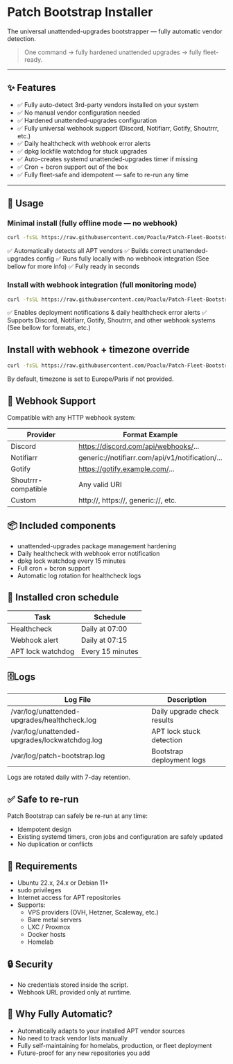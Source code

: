 # Patch Bootstrap Installer

The universal unattended-upgrades bootstrapper — fully automatic vendor detection.

> One command → fully hardened unattended upgrades → fully fleet-ready.

---

## ✨ Features

- ✅ Fully auto-detect 3rd-party vendors installed on your system
- ✅ No manual vendor configuration needed
- ✅ Hardened unattended-upgrades configuration
- ✅ Fully universal webhook support (Discord, Notifiarr, Gotify, Shoutrrr, etc.)
- ✅ Daily healthcheck with webhook error alerts
- ✅ dpkg lockfile watchdog for stuck upgrades
- ✅ Auto-creates systemd unattended-upgrades timer if missing
- ✅ Cron + bcron support out of the box
- ✅ Fully fleet-safe and idempotent — safe to re-run any time

---

## 🚀 Usage

### Minimal install (fully offline mode — no webhook)

```bash
curl -fsSL https://raw.githubusercontent.com/Poaclu/Patch-Fleet-Bootstrap/main/patch-bootstrap.sh | sudo bash
```

✅ Automatically detects all APT vendors
✅ Builds correct unattended-upgrades config
✅ Runs fully locally with no webhook integration (See bellow for more info)
✅ Fully ready in seconds

### Install with webhook integration (full monitoring mode)
```bash
curl -fsSL https://raw.githubusercontent.com/Poaclu/Patch-Fleet-Bootstrap/main/patch-bootstrap.sh | sudo bash -s -- --webhook "YOUR_WEBHOOK_URL"
```
✅ Enables deployment notifications & daily healthcheck error alerts
✅ Supports Discord, Notifiarr, Gotify, Shoutrrr, and other webhook systems (See bellow for formats, etc.)

## Install with webhook + timezone override
```bash
curl -fsSL https://raw.githubusercontent.com/Poaclu/Patch-Fleet-Bootstrap/main/patch-bootstrap.sh | sudo bash -s -- --webhook "YOUR_WEBHOOK_URL" --timezone "Europe/Paris"
```
By default, timezone is set to Europe/Paris if not provided.

## 🔧 Webhook Support

Compatible with any HTTP webhook system:

Provider | Format Example
-- | --
Discord | https://discord.com/api/webhooks/...
Notifiarr | generic://notifiarr.com/api/v1/notification/...
Gotify | https://gotify.example.com/...
Shoutrrr-compatible | Any valid URI
Custom | http://, https://, generic://, etc.

## 📦 Included components

- unattended-upgrades package management hardening
- Daily healthcheck with webhook error notification
- dpkg lock watchdog every 15 minutes
- Full cron + bcron support
- Automatic log rotation for healthcheck logs

## 🔧 Installed cron schedule

Task | Schedule
-- | --
Healthcheck | Daily at 07:00
Webhook alert | Daily at 07:15
APT lock watchdog | Every 15 minutes

## 🗄Logs

Log File | Description
-- | --
/var/log/unattended-upgrades/healthcheck.log | Daily upgrade check results
/var/log/unattended-upgrades/lockwatchdog.log | APT lock stuck detection
/var/log/patch-bootstrap.log | Bootstrap deployment logs

Logs are rotated daily with 7-day retention.

## ✅ Safe to re-run

Patch Bootstrap can safely be re-run at any time:
- Idempotent design
- Existing systemd timers, cron jobs and configuration are safely updated
- No duplication or conflicts

## 👷 Requirements
- Ubuntu 22.x, 24.x or Debian 11+
- sudo privileges
- Internet access for APT repositories
- Supports:
    - VPS providers (OVH, Hetzner, Scaleway, etc.)
    - Bare metal servers
    - LXC / Proxmox
    - Docker hosts
    - Homelab

## 🔒 Security
- No credentials stored inside the script.
- Webhook URL provided only at runtime.

## 🚀 Why Fully Automatic?
- Automatically adapts to your installed APT vendor sources
- No need to track vendor lists manually
- Fully self-maintaining for homelabs, production, or fleet deployment
- Future-proof for any new repositories you add

